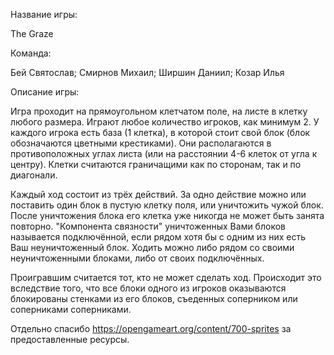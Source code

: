 
Название игры:

The Graze

Команда:

Бей Святослав; Смирнов Михаил; Ширшин Даниил; Козар Илья

Описание игры:

Игра проходит на прямоугольном клетчатом поле, на листе в клетку любого размера. Играют любое количество игроков, как минимум 2. У каждого игрока есть база (1 клетка), в которой стоит свой блок (блок обозначаются цветными крестиками). Они располагаются в противоположных углах листа (или на расстоянии 4-6 клеток от угла к центру). Клетки считаются граничащими как по сторонам, так и по диагонали.

Каждый ход состоит из трёх действий. За одно действие можно или поставить один блок в пустую клетку поля, или уничтожить чужой блок. После уничтожения блока его клетка уже никогда не может быть занята повторно. "Компонента связности" уничтоженных Вами блоков называется подключённой, если рядом хотя бы с одним из них есть Ваш неуничтоженный блок. Ходить можно либо рядом со своими неуничтоженными блоками, либо от своих подключённых.

Проигравшим считается тот, кто не может сделать ход. Происходит это вследствие того, что все блоки одного из игроков оказываются блокированы стенками из его блоков, съеденных соперником или соперниками соперниками.

Отдельно спасибо https://opengameart.org/content/700-sprites за предоставленные ресурсы.
